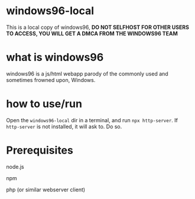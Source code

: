 # windows96-local
This is a local copy of windows96, **DO NOT SELFHOST FOR OTHER USERS TO ACCESS, YOU WILL GET A DMCA FROM THE WINDOWS96 TEAM**

# what is windows96
windows96 is a js/html webapp parody of the commonly used and sometimes frowned upon, Windows.

# how to use/run
Open the `windows96-local` dir in a terminal, and run `npx http-server`. If `http-server` is not installed, it will ask to. Do so.

# Prerequisites
node.js

npm

php (or similar webserver client)
